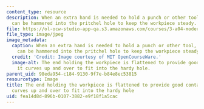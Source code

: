 ```yaml
---
content_type: resource
description: When an extra hand is needed to hold a punch or other tool, the hold-fast
  can be hammered into the pritchel hole to keep the workpiece steady.
file: https://ol-ocw-studio-app-qa.s3.amazonaws.com/courses/3-a04-modern-blacksmithing-and-physical-metallurgy-fall-2008/fea14d8d896b01073882e9f18f1a5cac_011.jpg
file_type: image/jpeg
image_metadata:
  caption: When an extra hand is needed to hold a punch or other tool, the hold-fast
    can be hammered into the pritchel hole to keep the workpiece steady.
  credit: 'Credit: Image courtesy of MIT OpenCourseWare.'
  image-alt: The end holding the workpiece is flattened to provide good contact, then
    it curves up and over to fit into the hardy hole.
parent_uid: 98eda954-c184-9130-9f7e-b84e8ec53815
resourcetype: Image
title: The end holding the workpiece is flattened to provide good contact, then it
  curves up and over to fit into the hardy hole
uid: fea14d8d-896b-0107-3882-e9f18f1a5cac
---
```

